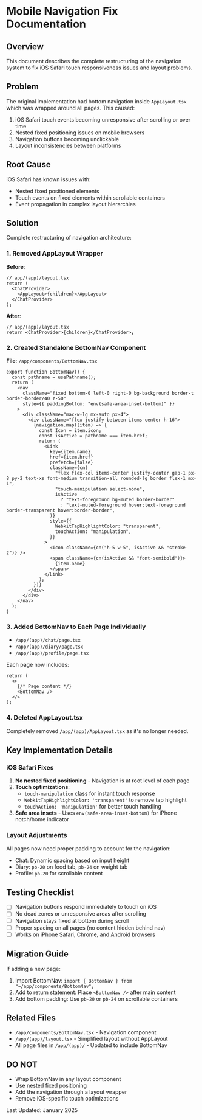 # Mobile Navigation Fix Documentation

## Overview

This document describes the complete restructuring of the navigation system to fix iOS Safari touch responsiveness issues and layout problems.

## Problem

The original implementation had bottom navigation inside `AppLayout.tsx` which was wrapped around all pages. This caused:

1. iOS Safari touch events becoming unresponsive after scrolling or over time
2. Nested fixed positioning issues on mobile browsers
3. Navigation buttons becoming unclickable
4. Layout inconsistencies between platforms

## Root Cause

iOS Safari has known issues with:

- Nested fixed positioned elements
- Touch events on fixed elements within scrollable containers
- Event propagation in complex layout hierarchies

## Solution

Complete restructuring of navigation architecture:

### 1. Removed AppLayout Wrapper

**Before**:

```tsx
// app/(app)/layout.tsx
return (
  <ChatProvider>
    <AppLayout>{children}</AppLayout>
  </ChatProvider>
);
```

**After**:

```tsx
// app/(app)/layout.tsx
return <ChatProvider>{children}</ChatProvider>;
```

### 2. Created Standalone BottomNav Component

**File**: `/app/components/BottomNav.tsx`

```tsx
export function BottomNav() {
  const pathname = usePathname();
  return (
    <nav
      className="fixed bottom-0 left-0 right-0 bg-background border-t border-border/40 z-50"
      style={{ paddingBottom: "env(safe-area-inset-bottom)" }}
    >
      <div className="max-w-lg mx-auto px-4">
        <div className="flex justify-between items-center h-16">
          {navigation.map((item) => {
            const Icon = item.icon;
            const isActive = pathname === item.href;
            return (
              <Link
                key={item.name}
                href={item.href}
                prefetch={false}
                className={cn(
                  "flex flex-col items-center justify-center gap-1 px-8 py-2 text-xs font-medium transition-all rounded-lg border flex-1 mx-1",
                  "touch-manipulation select-none",
                  isActive
                    ? "text-foreground bg-muted border-border"
                    : "text-muted-foreground hover:text-foreground border-transparent hover:border-border",
                )}
                style={{
                  WebkitTapHighlightColor: "transparent",
                  touchAction: "manipulation",
                }}
              >
                <Icon className={cn("h-5 w-5", isActive && "stroke-2")} />
                <span className={cn(isActive && "font-semibold")}>
                  {item.name}
                </span>
              </Link>
            );
          })}
        </div>
      </div>
    </nav>
  );
}
```

### 3. Added BottomNav to Each Page Individually

- `/app/(app)/chat/page.tsx`
- `/app/(app)/diary/page.tsx`
- `/app/(app)/profile/page.tsx`

Each page now includes:

```tsx
return (
  <>
    {/* Page content */}
    <BottomNav />
  </>
);
```

### 4. Deleted AppLayout.tsx

Completely removed `/app/(app)/AppLayout.tsx` as it's no longer needed.

## Key Implementation Details

### iOS Safari Fixes

1. **No nested fixed positioning** - Navigation is at root level of each page
2. **Touch optimizations**:
   - `touch-manipulation` class for instant touch response
   - `WebkitTapHighlightColor: 'transparent'` to remove tap highlight
   - `touchAction: 'manipulation'` for better touch handling
3. **Safe area insets** - Uses `env(safe-area-inset-bottom)` for iPhone notch/home indicator

### Layout Adjustments

All pages now need proper padding to account for the navigation:

- Chat: Dynamic spacing based on input height
- Diary: `pb-20` on food tab, `pb-24` on weight tab
- Profile: `pb-20` for scrollable content

## Testing Checklist

- [ ] Navigation buttons respond immediately to touch on iOS
- [ ] No dead zones or unresponsive areas after scrolling
- [ ] Navigation stays fixed at bottom during scroll
- [ ] Proper spacing on all pages (no content hidden behind nav)
- [ ] Works on iPhone Safari, Chrome, and Android browsers

## Migration Guide

If adding a new page:

1. Import BottomNav: `import { BottomNav } from "~/app/components/BottomNav";`
2. Add to return statement: Place `<BottomNav />` after main content
3. Add bottom padding: Use `pb-20` or `pb-24` on scrollable containers

## Related Files

- `/app/components/BottomNav.tsx` - Navigation component
- `/app/(app)/layout.tsx` - Simplified layout without AppLayout
- All page files in `/app/(app)/` - Updated to include BottomNav

## DO NOT

- Wrap BottomNav in any layout component
- Use nested fixed positioning
- Add the navigation through a layout wrapper
- Remove iOS-specific touch optimizations

Last Updated: January 2025
